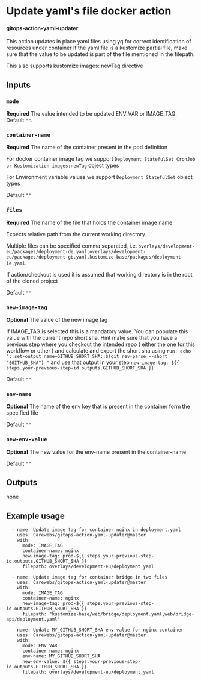# Update yaml's file docker action
#### gitops-action-yaml-updater

This action updates in place yaml files using yq for correct identification of resources under container
If the yaml file is a kustomize partial file, make sure that the value to be updated is part of the file mentioned in the filepath.

This also supports kustomize images: newTag directive

## Inputs
### `mode`
**Required** The value intended to be updated ENV_VAR or IMAGE_TAG. Default `""`.
### `container-name`
**Required** The name of the container present in the pod definition

For docker container image tag we support
`Deployment StatefulSet CronJob or Kustomization images:newTag` object types

For Environment variable values we support
`Deployment StatefulSet` object types

Default `""`

### `files`
**Required** The name of the file that holds the container image name

Expects relative path from the current working directory.

Multiple files can be specified comma separated, i.e. `overlays/development-eu/packages/deployment-de.yaml,overlays/development-eu/packages/deployment-gb.yaml,kustomize-base/packages/deployment-ie.yaml`.

If action/checkout is used it is assumed that working directory is in the root of the cloned project

 Default `""`

### `new-image-tag`
**Optional** The value of the new image tag

If IMAGE_TAG is selected this is a mandatory value.
You can populate this value with the current repo short sha.
Hint make sure that you have a previous step where you checkout the intended repo ( either the one for this workflow or other )
and calculate and export the short sha using
`run: echo "::set-output name=GITHUB_SHORT_SHA::$(git rev-parse --short "$GITHUB_SHA") "` and use that output in your step
`new-image-tag: ${{ steps.your-previous-step-id.outputs.GITHUB_SHORT_SHA }}`

 Default `""`
### `env-name`
**Optional** The name of the env key that is present in the container form the specified file

Default `""`

### `new-env-value`
**Optional** The new value for the env-name present in the container-name

Default `""`


## Outputs
none

## Example usage

      - name: Update image tag for container nginx in deployment.yaml
        uses: Carewebs/gitops-action-yaml-updater@master
        with:
          mode: IMAGE_TAG
          container-name: nginx
          new-image-tag: prod-${{ steps.your-previous-step-id.outputs.GITHUB_SHORT_SHA }}
          filepath: overlays/development-eu/deployment.yaml

      - name: Update image tag for container bridge in two files
        uses: Carewebs/gitops-action-yaml-updater@master
        with:
          mode: IMAGE_TAG
          container-name: nginx
          new-image-tag: prod-${{ steps.your-previous-step-id.outputs.GITHUB_SHORT_SHA }}
          filepath: "kustomize-base/web/bridge/deployment.yaml,web/bridge-api/deployment.yaml"

      - name: Update MY_GITHUB_SHORT_SHA env value for nginx container
        uses: Carewebs/gitops-action-yaml-updater@master
        with:
          mode: ENV_VAR
          container-name: nginx
          env-name: MY_GITHUB_SHORT_SHA
          new-env-value: ${{ steps.your-previous-step-id.outputs.GITHUB_SHORT_SHA }}
          filepath: overlays/development-eu/deployment.yaml
